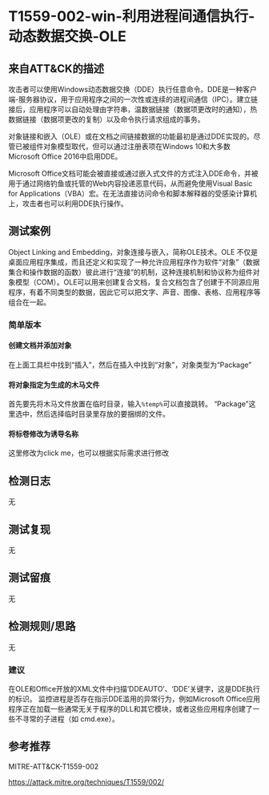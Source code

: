 # T1559-002-win-利用进程间通信执行-动态数据交换-OLE

## 来自ATT&CK的描述

攻击者可以使用Windows动态数据交换（DDE）执行任意命令。DDE是一种客户端-服务器协议，用于应用程序之间的一次性或连续的进程间通信（IPC）。建立链接后，应用程序可以自动处理由字符串，温数据链接（数据项更改时的通知），热数据链接（数据项更改的复制）以及命令执行请求组成的事务。

对象链接和嵌入（OLE）或在文档之间链接数据的功能最初是通过DDE实现的。尽管已被组件对象模型取代，但可以通过注册表项在Windows 10和大多数Microsoft Office 2016中启用DDE。

Microsoft Office文档可能会被直接或通过嵌入式文件的方式注入DDE命令，并被用于通过网络钓鱼或托管的Web内容投递恶意代码，从而避免使用Visual Basic for Applications（VBA）宏。在无法直接访问命令和脚本解释器的受感染计算机上，攻击者也可以利用DDE执行操作。

## 测试案例

 Object Linking and Embedding，对象连接与嵌入，简称OLE技术。OLE 不仅是桌面应用程序集成，而且还定义和实现了一种允许应用程序作为软件“对象”（数据集合和操作数据的函数）彼此进行“连接”的机制，这种连接机制和协议称为组件对象模型（COM）。OLE可以用来创建复合文档，复合文档包含了创建于不同源应用程序，有着不同类型的数据，因此它可以把文字、声音、图像、表格、应用程序等组合在一起。

### 简单版本
#### 创建文档并添加对象

在上面工具栏中找到“插入”，然后在插入中找到“对象”，对象类型为“Package”

#### 将对象指定为生成的木马文件

首先要先将木马文件放置在临时目录，输入`%temp%`可以直接跳转。
 “Package”这里选中，然后选择临时目录里存放的要捆绑的文件。
 
 #### 将标卷修改为诱导名称

这里修改为click me，也可以根据实际需求进行修改




## 检测日志

无

## 测试复现

无

## 测试留痕

无

## 检测规则/思路

无

### 建议

 在OLE和Office开放的XML文件中扫描‘DDEAUTO’、‘DDE’关键字，这是DDE执行的标识。 监控进程是否存在指示DDE滥用的异常行为，例如Microsoft Office应用程序正在加载一些通常无关于程序的DLL和其它模块，或者这些应用程序创建了一些不寻常的子进程（如 cmd.exe）。

## 参考推荐

MITRE-ATT&CK-T1559-002

<https://attack.mitre.org/techniques/T1559/002/>
